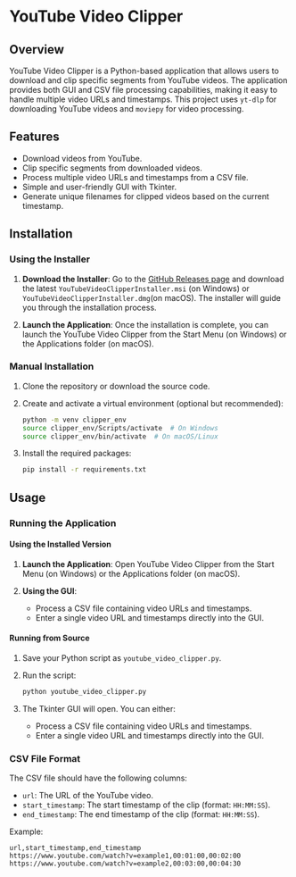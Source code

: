# YouTube Video Clipper

## Overview

YouTube Video Clipper is a Python-based application that allows users to download and clip specific segments from YouTube videos. The application provides both GUI and CSV file processing capabilities, making it easy to handle multiple video URLs and timestamps. This project uses `yt-dlp` for downloading YouTube videos and `moviepy` for video processing.

## Features

- Download videos from YouTube.
- Clip specific segments from downloaded videos.
- Process multiple video URLs and timestamps from a CSV file.
- Simple and user-friendly GUI with Tkinter.
- Generate unique filenames for clipped videos based on the current timestamp.

## Installation

### Using the Installer

1. **Download the Installer**: Go to the [GitHub Releases page](https://github.com/Awesome-Ace22/YouTube-Video-Clipper/releases) and download the latest `YouTubeVideoClipperInstaller.msi` (on Windows) or `YouTubeVideoClipperInstaller.dmg`(on macOS). The installer will guide you through the installation process.

2. **Launch the Application**: Once the installation is complete, you can launch the YouTube Video Clipper from the Start Menu (on Windows) or the Applications folder (on macOS).

### Manual Installation

1. Clone the repository or download the source code.

2. Create and activate a virtual environment (optional but recommended):
    ```bash
    python -m venv clipper_env
    source clipper_env/Scripts/activate  # On Windows
    source clipper_env/bin/activate  # On macOS/Linux
    ```

3. Install the required packages:
    ```bash
    pip install -r requirements.txt
    ```

## Usage

### Running the Application

#### Using the Installed Version

1. **Launch the Application**: Open YouTube Video Clipper from the Start Menu (on Windows) or the Applications folder (on macOS).

2. **Using the GUI**:
    - Process a CSV file containing video URLs and timestamps.
    - Enter a single video URL and timestamps directly into the GUI.

#### Running from Source

1. Save your Python script as `youtube_video_clipper.py`.

2. Run the script:
    ```bash
    python youtube_video_clipper.py
    ```

3. The Tkinter GUI will open. You can either:
    - Process a CSV file containing video URLs and timestamps.
    - Enter a single video URL and timestamps directly into the GUI.

### CSV File Format

The CSV file should have the following columns:
- `url`: The URL of the YouTube video.
- `start_timestamp`: The start timestamp of the clip (format: `HH:MM:SS`).
- `end_timestamp`: The end timestamp of the clip (format: `HH:MM:SS`).

Example:
```csv
url,start_timestamp,end_timestamp
https://www.youtube.com/watch?v=example1,00:01:00,00:02:00
https://www.youtube.com/watch?v=example2,00:03:00,00:04:30
